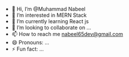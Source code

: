 - 👋 Hi, I’m @Muhammad Nabeel
- 👀 I’m interested in MERN Stack
- 🌱 I’m currently learning React js
- 💞️ I’m looking to collaborate on ...
- 📫 How to reach me nabeel65dev@gmail.com
- 😄 Pronouns: ...
- ⚡ Fun fact: ...

<!---
nabeel65dev/nabeel65dev is a ✨ special ✨ repository because its `README.md` (this file) appears on your GitHub profile.
You can click the Preview link to take a look at your changes.
--->
